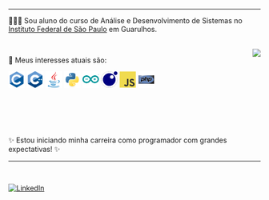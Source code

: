 <hr />

 <p>👨🏼‍🎓&nbsp;Sou aluno do curso de Análise e Desenvolvimento de Sistemas no <a href="http://gru.ifsp.edu.br" target="_blank">Instituto Federal de São Paulo</a> em Guarulhos.</p>

<br />
  
<div style="display: inline_block">
<img align="right" height="150em" src="https://github-readme-stats.vercel.app/api?username=jhennerson&show_icons=true&theme=merko&include_all_commits=true&count_private=true" />
</div>

👀 Meus interesses atuais são:
<div style="display: inline_block">
<img align="center" width="33" src="https://raw.githubusercontent.com/devicons/devicon/master/icons/c/c-original.svg" alt="C" title="C" />
<img align="center" width="33" src="https://raw.githubusercontent.com/devicons/devicon/master/icons/cplusplus/cplusplus-original.svg" alt="C++" title="C++" />
<img align="center" width="33" src="https://raw.githubusercontent.com/devicons/devicon/master/icons/java/java-original.svg" alt="Java" title="Java" />
<img align="center" width="33" src="https://raw.githubusercontent.com/devicons/devicon/master/icons/python/python-original.svg" alt="Python" title="Python" />
<img align="center" width="33" src="https://raw.githubusercontent.com/devicons/devicon/master/icons/arduino/arduino-original.svg" alt="Arduino" title="Arduino" />
<img align="center" width="33" src="https://raw.githubusercontent.com/devicons/devicon/master/icons/lua/lua-original.svg" alt="Lua" title="Lua" />
<img align="center" width="33" src="https://raw.githubusercontent.com/devicons/devicon/master/icons/javascript/javascript-original.svg" alt="JavaScript" title="JavaScript" />
<img align="center" width="33" src="https://raw.githubusercontent.com/devicons/devicon/master/icons/php/php-original.svg" alt="PHP" title="PHP" />

<br /><br /><br /><br />

<p>✨&nbsp;Estou iniciando minha carreira como programador com grandes expectativas!&nbsp;✨</p>
<hr />
<br />


<a align="left" href="https://www.linkedin.com/in/jhennerson-barbosa-b9672a20b" target="blank"><img src="https://img.shields.io/badge/-LinkedIn-blue?style=flat-square&logo=Linkedin&logoColor=white&link/" target="_blank" width="125" alt="LinkedIn" title="Meu LinkedIn"/></a>
